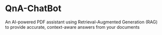 # QnA-ChatBot
An AI-powered PDF assistant using Retrieval-Augmented Generation (RAG) to provide accurate, context-aware answers from your documents
